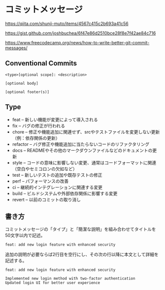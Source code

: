 # コミットメッセージ

<https://qiita.com/shunji-muto/items/4567c415c2b693a41c56>

<https://gist.github.com/joshbuchea/6f47e86d2510bce28f8e7f42ae84c716>

<https://www.freecodecamp.org/news/how-to-write-better-git-commit-messages/>

## Conventional Commits

```
<type>[optional scope]: <description>

[optional body]

[optional footer(s)]
```

## Type

* feat – 新しい機能が変更によって導入される
* fix – バグの修正が行われる
* chore – 修正や機能追加に関連せず、srcやテストファイルを変更しない更新（例：依存関係の更新）
* refactor – バグ修正や機能追加に当たらないコードのリファクタリング
* docs – READMEやその他のマークダウンファイルなどのドキュメントの更新
* style – コードの意味に影響しない変更、通常はコードフォーマットに関連（空白やセミコロンの欠如など）
* test – 新しいテストの追加や既存テストの修正
* perf – パフォーマンスの改善
* ci – 継続的インテグレーションに関連する変更
* build – ビルドシステムや外部依存関係に影響する変更
* revert – 以前のコミットの取り消し

## 書き方

コミットメッセージの「タイプ」と「簡潔な説明」を組み合わせてタイトルを50文字以内で記述。

```
feat: add new login feature with enhanced security
```

追加の説明が必要ならば2行目を空行にし、その次の行以降に本文として詳細を記述する。

```
feat: add new login feature with enhanced security

Implemented new login method with two-factor authentication
Updated login UI for better user experience
```